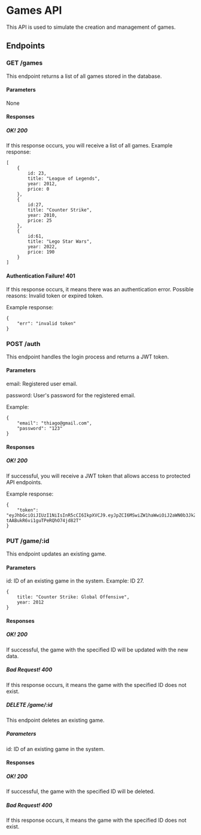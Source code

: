 # Games API
This API is used to simulate the creation and management of games.

## Endpoints
### GET /games
This endpoint returns a list of all games stored in the database.

#### Parameters
None

#### Responses
##### OK! 200
If this response occurs, you will receive a list of all games.
Example response:
```
[
    {
        id: 23,
        title: "League of Legends",
        year: 2012,
        price: 0
    },
    {
        id:27,
        title: "Counter Strike",
        year: 2010,
        price: 25
    },
    {
        id:61,
        title: "Lego Star Wars",
        year: 2022,
        price: 190
    }
]
```

#### Authentication Failure! 401

If this response occurs, it means there was an authentication error. Possible reasons: Invalid token or expired token.

Example response:
```
{
    "err": "invalid token"
}
```

### POST /auth
This endpoint handles the login process and returns a JWT token.

#### Parameters
email: Registered user email.

password: User's password for the registered email.

Example:
```
{
    "email": "thiago@gmail.com",
    "password": "123"
}
```

#### Responses
##### OK! 200
If successful, you will receive a JWT token that allows access to protected API endpoints.

Example response:
```
{
    "token": "eyJhbGciOiJIUzI1NiIsInR5cCI6IkpXVCJ9.eyJpZCI6MSwiZW1haWwiOiJ2aWN0b3JkZXZ0YkBndWlhZG9wcm9ncmFtYWRvci5jb20iLCJpYXQiOjE1OTE3ODI0NzUsImV4cCI6MTU5MTk1NTI3NX0.y8kp3BxKgC86KFiq6-tAABukR6vi1guTPeRQhO74jd82T"
}
```

### PUT /game/:id
This endpoint updates an existing game.

#### Parameters
id: ID of an existing game in the system. Example: ID 27.

```
{
    title: "Counter Strike: Global Offensive",
    year: 2012
}
```
#### Responses
##### OK! 200
If successful, the game with the specified ID will be updated with the new data.

##### Bad Request! 400
If this response occurs, it means the game with the specified ID does not exist.


##### DELETE /game/:id
This endpoint deletes an existing game.

##### Parameters
id: ID of an existing game in the system.

#### Responses
##### OK! 200
If successful, the game with the specified ID will be deleted.

##### Bad Request! 400
If this response occurs, it means the game with the specified ID does not exist.
